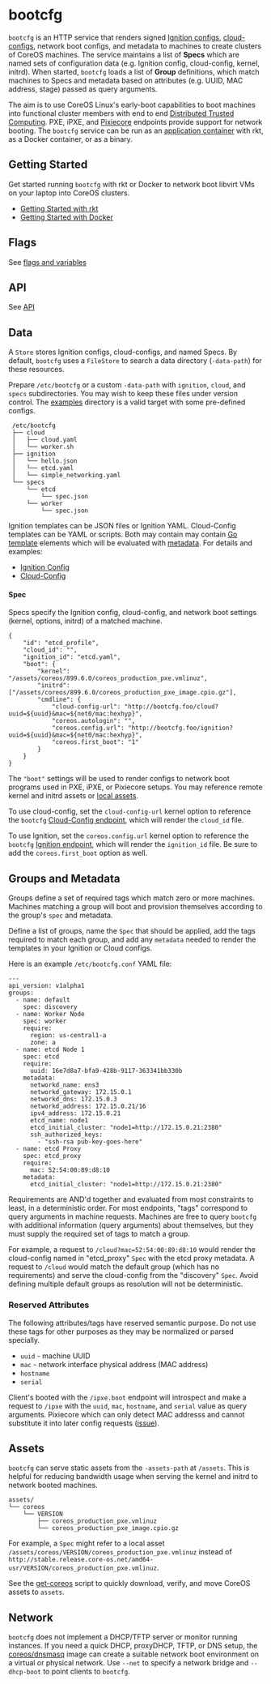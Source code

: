 
# bootcfg

`bootcfg` is an HTTP service that renders signed [Ignition configs](https://coreos.com/ignition/docs/latest/what-is-ignition.html), [cloud-configs](https://coreos.com/os/docs/latest/cloud-config.html), network boot configs, and metadata to machines to create clusters of CoreOS machines. The service maintains a list of **Specs** which are named sets of configuration data (e.g. Ignition config, cloud-config, kernel, initrd). When started, `bootcfg` loads a list of **Group** definitions, which match machines to Specs and metadata based on attributes (e.g. UUID, MAC address, stage) passed as query arguments.

The aim is to use CoreOS Linux's early-boot capabilities to boot machines into functional cluster members with end to end [Distributed Trusted Computing](https://coreos.com/blog/coreos-trusted-computing.html). PXE, iPXE, and [Pixiecore](https://github.com/danderson/pixiecore/blob/master/README.api.md) endpoints provide support for network booting. The `bootcfg` service can be run as an [application container](https://github.com/appc/spec) with rkt, as a Docker container, or as a binary.

## Getting Started

Get started running `bootcfg` with rkt or Docker to network boot libvirt VMs on your laptop into CoreOS clusters.

* [Getting Started with rkt](getting-started-rkt.md)
* [Getting Started with Docker](getting-started-docker.md)

## Flags

See [flags and variables](config.md)

## API

See [API](api.md)

## Data

A `Store` stores Ignition configs, cloud-configs, and named Specs. By default, `bootcfg` uses a `FileStore` to search a data directory (`-data-path`) for these resources.

Prepare `/etc/bootcfg` or a custom `-data-path` with `ignition`, `cloud`, and `specs` subdirectories. You may wish to keep these files under version control. The [examples](../examples) directory is a valid target with some pre-defined configs.

     /etc/bootcfg
     ├── cloud
     │   ├── cloud.yaml
     │   └── worker.sh
     ├── ignition
     │   └── hello.json
     │   └── etcd.yaml
     │   └── simple_networking.yaml
     └── specs
         └── etcd
             └── spec.json
         └── worker
             └── spec.json

Ignition templates can be JSON files or Ignition YAML. Cloud-Config templates can be YAML or scripts. Both may contain may contain [Go template](https://golang.org/pkg/text/template/) elements which will be evaluated with [metadata](#groups-and-metadata). For details and examples:

* [Ignition Config](ignition.md)
* [Cloud-Config](cloud-config.md)

#### Spec

Specs specify the Ignition config, cloud-config, and network boot settings (kernel, options, initrd) of a matched machine.

    {
        "id": "etcd_profile",
        "cloud_id": "",
        "ignition_id": "etcd.yaml",
        "boot": {
            "kernel": "/assets/coreos/899.6.0/coreos_production_pxe.vmlinuz",
            "initrd": ["/assets/coreos/899.6.0/coreos_production_pxe_image.cpio.gz"],
            "cmdline": {
                "cloud-config-url": "http://bootcfg.foo/cloud?uuid=${uuid}&mac=${net0/mac:hexhyp}",
                "coreos.autologin": "",
                "coreos.config.url": "http://bootcfg.foo/ignition?uuid=${uuid}&mac=${net0/mac:hexhyp}",
                "coreos.first_boot": "1"
            }
        }
    }

The `"boot"` settings will be used to render configs to network boot programs used in PXE, iPXE, or Pixiecore setups. You may reference remote kernel and initrd assets or [local assets](#assets).

To use cloud-config, set the `cloud-config-url` kernel option to reference the `bootcfg` [Cloud-Config endpoint](api.md#cloud-config), which will render the `cloud_id` file.

To use Ignition, set the `coreos.config.url` kernel option to reference the `bootcfg` [Ignition endpoint](api.md#ignition-config), which will render the `ignition_id` file. Be sure to add the `coreos.first_boot` option as well.

## Groups and Metadata

Groups define a set of required tags which match zero or more machines. Machines matching a group will boot and provision themselves according to the group's `spec` and metadata.

Define a list of groups, name the `Spec` that should be applied, add the tags required to match each group, and add any `metadata` needed to render the templates in your Ignition or Cloud configs.

Here is an example `/etc/bootcfg.conf` YAML file:

    ---
    api_version: v1alpha1
    groups:
      - name: default
        spec: discovery
      - name: Worker Node
        spec: worker
        require:
          region: us-central1-a
          zone: a
      - name: etcd Node 1
        spec: etcd
        require:
          uuid: 16e7d8a7-bfa9-428b-9117-363341bb330b
        metadata:
          networkd_name: ens3
          networkd_gateway: 172.15.0.1
          networkd_dns: 172.15.0.3
          networkd_address: 172.15.0.21/16
          ipv4_address: 172.15.0.21
          etcd_name: node1
          etcd_initial_cluster: "node1=http://172.15.0.21:2380"
          ssh_authorized_keys:
            - "ssh-rsa pub-key-goes-here"
      - name: etcd Proxy
        spec: etcd_proxy
        require:
          mac: 52:54:00:89:d8:10
        metadata:
          etcd_initial_cluster: "node1=http://172.15.0.21:2380"

Requirements are AND'd together and evaluated from most constraints to least, in a deterministic order. For most endpoints, "tags" correspond to query arguments in machine requests. Machines are free to query `bootcfg` with additional information (query arguments) about themselves, but they must supply the required set of tags to match a group.

For example, a request to `/cloud?mac=52:54:00:89:d8:10` would render the cloud-config named in "etcd_proxy" `Spec` with the etcd proxy metadata. A request to `/cloud` would match the default group (which has no requirements) and serve the cloud-config from the "discovery" `Spec`. Avoid defining multiple default groups as resolution will not be deterministic.

### Reserved Attributes

The following attributes/tags have reserved semantic purpose. Do not use these tags for other purposes as they may be normalized or parsed specially.

* `uuid` - machine UUID
* `mac` - network interface physical address (MAC address)
* `hostname`
* `serial`

Client's booted with the `/ipxe.boot` endpoint will introspect and make a request to `/ipxe` with the `uuid`, `mac`, `hostname`, and `serial` value as query arguments. Pixiecore which can only detect MAC addresss and cannot substitute it into later config requests ([issue](https://github.com/coreos/coreos-baremetal/issues/36)).

## Assets

`bootcfg` can serve static assets from the `-assets-path` at `/assets`. This is helpful for reducing bandwidth usage when serving the kernel and initrd to network booted machines.

    assets/
    └── coreos
        └── VERSION
            ├── coreos_production_pxe.vmlinuz
            └── coreos_production_pxe_image.cpio.gz

For example, a `Spec` might refer to a local asset `/assets/coreos/VERSION/coreos_production_pxe.vmlinuz` instead of `http://stable.release.core-os.net/amd64-usr/VERSION/coreos_production_pxe.vmlinuz`.

See the [get-coreos](../scripts/README.md#get-coreos) script to quickly download, verify, and move CoreOS assets to `assets`.

## Network

`bootcfg` does not implement a DHCP/TFTP server or monitor running instances. If you need a quick DHCP, proxyDHCP, TFTP, or DNS setup, the [coreos/dnsmasq](../contrib/dnsmasq) image can create a suitable network boot environment on a virtual or physical network. Use `--net` to specify a network bridge and `--dhcp-boot` to point clients to `bootcfg`.

